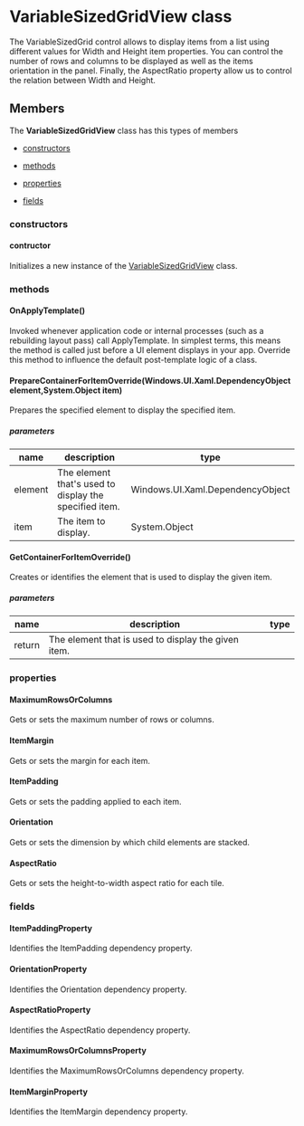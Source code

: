 
# VariableSizedGridView class

The VariableSizedGrid control allows to display items from a list using different values for Width and Height item properties. You can control the number of rows and columns to be displayed as well as the items orientation in the panel. Finally, the AspectRatio property allow us to control the relation between Width and Height.

## Members

The **VariableSizedGridView** class has this types of members

* [constructors](#constructors)

* [methods](#methods)

* [properties](#properties)

* [fields](#fields)

### constructors

#### contructor

Initializes a new instance of the [VariableSizedGridView](Microsoft_Toolkit_Uwp_UI_Controls_VariableSizedGridView.md) class.

### methods

#### OnApplyTemplate()

Invoked whenever application code or internal processes (such as a rebuilding layout pass) call ApplyTemplate. In simplest terms, this means the method is called just before a UI element displays in your app. Override this method to influence the default post-template logic of a class.

#### PrepareContainerForItemOverride(Windows.UI.Xaml.DependencyObject element,System.Object item)

Prepares the specified element to display the specified item.

##### parameters



| name | description | type || --- | --- | --- || element | The element that's used to display the specified item. | Windows.UI.Xaml.DependencyObject || item | The item to display. | System.Object |
#### GetContainerForItemOverride()

Creates or identifies the element that is used to display the given item.

##### parameters



| name | description | type || --- | --- | --- || return |The element that is used to display the given item. |
### properties

#### MaximumRowsOrColumns

Gets or sets the maximum number of rows or columns.

#### ItemMargin

Gets or sets the margin for each item.

#### ItemPadding

Gets or sets the padding applied to each item.

#### Orientation

Gets or sets the dimension by which child elements are stacked.

#### AspectRatio

Gets or sets the height-to-width aspect ratio for each tile.

### fields

#### ItemPaddingProperty

Identifies the ItemPadding dependency property.

#### OrientationProperty

Identifies the Orientation dependency property.

#### AspectRatioProperty

Identifies the AspectRatio dependency property.

#### MaximumRowsOrColumnsProperty

Identifies the MaximumRowsOrColumns dependency property.

#### ItemMarginProperty

Identifies the ItemMargin dependency property.
